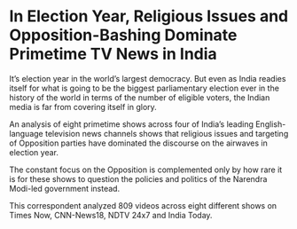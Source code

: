 <h1>In Election Year, Religious Issues and Opposition-Bashing Dominate Primetime TV News in India</h1>

It’s election year in the world’s largest democracy. But even as India readies itself for what is going to be the biggest parliamentary election ever in the history of the world in terms of the number of eligible voters, the Indian media is far from covering itself in glory.

An analysis of eight primetime shows across four of India’s leading English-language television news channels shows that religious issues and targeting of Opposition parties have dominated the discourse on the airwaves in election year. 

The constant focus on the Opposition is complemented only by how rare it is for these shows to question the policies and politics of the Narendra Modi-led government instead.

This correspondent analyzed 809 videos across eight different shows on Times Now, CNN-News18, NDTV 24x7 and India Today.
